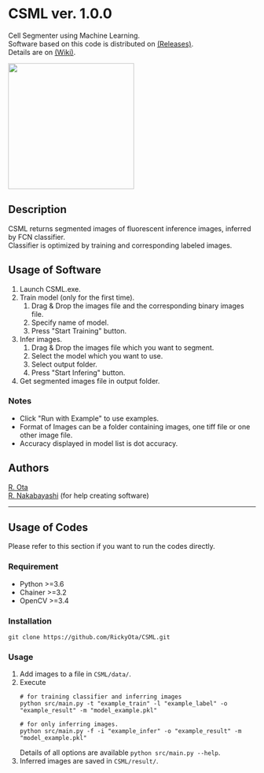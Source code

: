 # CSML    ver. 1.0.0
Cell Segmenter using Machine Learning.  
Software based on this code is distributed on [(Releases)](https://github.com/RickyOta/CSML/releases).  
Details are on [(Wiki)](https://github.com/RickyOta/CSML/wiki).

<img src="https://github.com/RickyOta/CSML/wiki/Images/example_infer_concat.png" height="256px">


## Description
CSML returns segmented images of fluorescent inference images, inferred by FCN classifier.  
Classifier is optimized by training and corresponding labeled images.  


## Usage of Software
1. Launch CSML.exe.
1. Train model (only for the first time).
	1. Drag & Drop the images file and the corresponding binary images file.  
	1. Specify name of model.
	1. Press "Start Training" button.
1. Infer images.
	1. Drag & Drop the images file which you want to segment. 
	1. Select the model which you want to use.
	1. Select output folder.
	1. Press "Start Infering" button.
1. Get segmented images file in output folder.

### Notes

- Click "Run with Example" to use examples.
- Format of Images can be a folder containing images, one tiff file or one other image file.  
- Accuracy displayed in model list is dot accuracy.


## Authors
[R. Ota](https://github.com/RickyOta)  
[R. Nakabayashi](https://github.com/ryought) (for help creating software)

---

##  Usage of Codes
Please refer to this section if you want to run the codes directly.

### Requirement
- Python >=3.6
- Chainer >=3.2
- OpenCV >=3.4


### Installation
```
git clone https://github.com/RickyOta/CSML.git
```


### Usage
1. Add images to a file in ```CSML/data/```.
1. Execute  
	```
	# for training classifier and inferring images
	python src/main.py -t "example_train" -l "example_label" -o "example_result" -m "model_example.pkl"
	
	# for only inferring images.
	python src/main.py -f -i "example_infer" -o "example_result" -m "model_example.pkl"
	```  
	Details of all options are available ```python src/main.py --help```.
1. Inferred images are saved in ```CSML/result/```.

